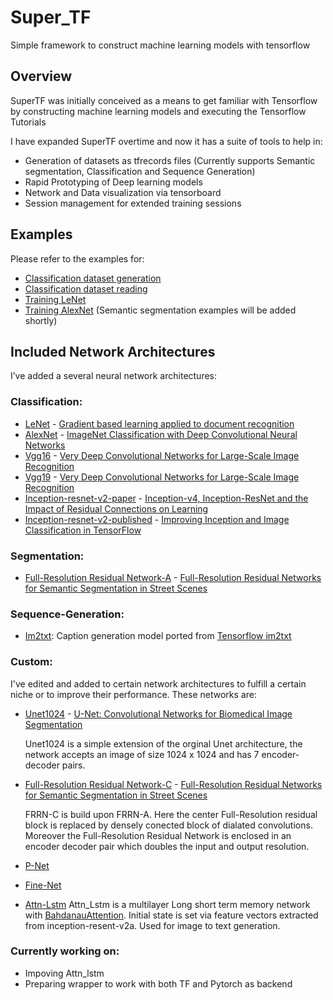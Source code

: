 # Super_TF
Simple framework to construct machine learning models with tensorflow

## Overview
SuperTF was initially conceived as a means to get familiar with Tensorflow by constructing machine learning models and executing the Tensorflow Tutorials

I have expanded SuperTF overtime and now it has a suite of tools to help in:
- Generation of  datasets as tfrecords files (Currently supports Semantic segmentation, Classification and Sequence Generation)
- Rapid Prototyping of Deep learning models
- Network and Data visualization via tensorboard
- Session management for extended training sessions

## Examples
Please refer to the examples for:
- [Classification dataset generation](https://github.com/Dhruv-Mohan/Super_TF/blob/master/Super_TF/Examples/Make_classification_dataset.py)
- [Classification dataset reading](https://github.com/Dhruv-Mohan/Super_TF/blob/master/Super_TF/Examples/Read_classification_dataset.py)
- [Training LeNet](https://github.com/Dhruv-Mohan/Super_TF/blob/master/Super_TF/Examples/LeNet.py)
- [Training AlexNet](https://github.com/Dhruv-Mohan/Super_TF/blob/master/Super_TF/Examples/AlexNet.py)
  (Semantic segmentation examples will be added shortly)


## Included Network Architectures
I’ve added a several neural network architectures:
### Classification:
- [LeNet](https://github.com/Dhruv-Mohan/Super_TF/blob/master/Super_TF/Model_builder/Architecture/Classification/Lenet.py) - [Gradient based learning applied to document recognition](http://yann.lecun.com/exdb/publis/pdf/lecun-01a.pdf)
- [AlexNet](https://github.com/Dhruv-Mohan/Super_TF/blob/master/Super_TF/Model_builder/Architecture/Classification/Alexnet.py) - [ImageNet Classification with Deep Convolutional Neural Networks](https://papers.nips.cc/paper/4824-imagenet-classification-with-deep-convolutional-neural-networks.pdf)
- [Vgg16](https://github.com/Dhruv-Mohan/Super_TF/blob/master/Super_TF/Model_builder/Architecture/Classification/Vgg16.py) - [Very Deep Convolutional Networks for Large-Scale Image Recognition](https://arxiv.org/abs/1409.1556)
- [Vgg19](https://github.com/Dhruv-Mohan/Super_TF/blob/master/Super_TF/Model_builder/Architecture/Classification/Vgg19.py) - [Very Deep Convolutional Networks for Large-Scale Image Recognition](https://arxiv.org/abs/1409.1556)
- [Inception-resnet-v2-paper](https://github.com/Dhruv-Mohan/Super_TF/blob/master/Super_TF/Model_builder/Architecture/Classification/Inception_resnet_v2py.py) - [Inception-v4, Inception-ResNet and the Impact of Residual Connections on Learning](https://arxiv.org/abs/1602.07261)
- [Inception-resnet-v2-published](https://github.com/Dhruv-Mohan/Super_TF/blob/master/Super_TF/Model_builder/Architecture/Classification/Inception_resnet_v2a.py) - [Improving Inception and Image Classification in TensorFlow](https://research.googleblog.com/2016/08/improving-inception-and-image.html)

### Segmentation:
- [Full-Resolution Residual Network-A](https://github.com/Dhruv-Mohan/Super_TF/blob/master/Super_TF/Model_builder/Architecture/Segmentation/FRRN_A.py) - [Full-Resolution Residual Networks for Semantic Segmentation in Street Scenes](https://arxiv.org/abs/1611.08323)
 
### Sequence-Generation:
- [Im2txt](https://github.com/Dhruv-Mohan/Super_TF/blob/master/Super_TF/Model_builder/Architecture/Sequencegen/im2txt.py): Caption generation model ported from [Tensorflow im2txt](https://github.com/tensorflow/models/tree/master/research/im2txt/im2txt)
### Custom:
I've edited and added to certain network architectures to fulfill a certain niche or to improve their performance. These networks are:
- [Unet1024](https://github.com/Dhruv-Mohan/Super_TF/blob/master/Super_TF/Model_builder/Architecture/Segmentation/Unet1024.py) - [U-Net: Convolutional Networks for Biomedical Image Segmentation](https://arxiv.org/abs/1505.04597)
  
  Unet1024 is a simple extension of the orginal Unet architecture, the network accepts an image of size 1024 x 1024 and has 7 encoder-decoder pairs.
  
- [Full-Resolution Residual Network-C](https://github.com/Dhruv-Mohan/Super_TF/blob/master/Super_TF/Model_builder/Architecture/Segmentation/FRRN_C.py) - [Full-Resolution Residual Networks for Semantic Segmentation in Street Scenes](https://arxiv.org/abs/1611.08323)
 
  FRRN-C is build upon FRRN-A. Here the center Full-Resolution residual block is replaced by densely conected block of dialated convolutions.
 Moreover the Full-Resolution Residual Network is enclosed in an encoder decoder pair which doubles the input and output resolution. 
- [P-Net](https://github.com/Dhruv-Mohan/Super_TF/blob/master/Super_TF/Model_builder/Architecture/Segmentation/Pnet.py)
- [Fine-Net](https://github.com/Dhruv-Mohan/Super_TF/blob/master/Super_TF/Model_builder/Architecture/Segmentation/Fnet.py)
- [Attn-Lstm](https://github.com/Dhruv-Mohan/Super_TF/blob/master/Super_TF/Model_builder/Architecture/Sequencegen/Attn_lstm.py)
  Attn_Lstm is a multilayer Long short term memory network with [BahdanauAttention](https://arxiv.org/abs/1409.0473). Initial state is set via feature vectors extracted from inception-resent-v2a. Used for image to text generation.
 ### Currently working on:
 
  - Impoving Attn_lstm
  - Preparing wrapper to work with both TF and Pytorch as backend 
